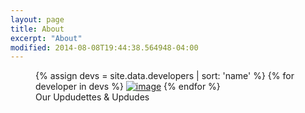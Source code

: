 ```yaml
---
layout: page
title: About
excerpt: "About"
modified: 2014-08-08T19:44:38.564948-04:00
---
```

<figure class="fith">
    {% assign devs = site.data.developers | sort: 'name' %}
    {% for developer in devs %}
	    <a href="http://twitter.com/{% if developer.twitter != null %}{{ developer.twitter}}{% else %}UpdayDevs{% endif %}" title="{{ developer.name }}"><img src="https://github.com/{{ developer.github }}.png" alt="image"></a>
    {% endfor %}
  <figcaption>Our Updudettes & Updudes</figcaption>
</figure>
